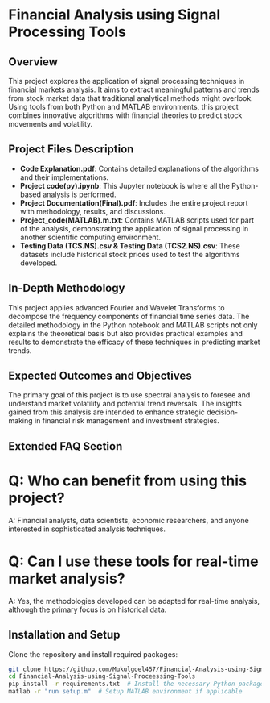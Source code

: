 # Financial Analysis using Signal Processing Tools

## Overview

This project explores the application of signal processing techniques in financial markets analysis. It aims to extract meaningful patterns and trends from stock market data that traditional analytical methods might overlook. Using tools from both Python and MATLAB environments, this project combines innovative algorithms with financial theories to predict stock movements and volatility.

## Project Files Description

- **Code Explanation.pdf**: Contains detailed explanations of the algorithms and their implementations.
- **Project code(py).ipynb**: This Jupyter notebook is where all the Python-based analysis is performed.
- **Project Documentation(Final).pdf**: Includes the entire project report with methodology, results, and discussions.
- **Project_code(MATLAB).m.txt**: Contains MATLAB scripts used for part of the analysis, demonstrating the application of signal processing in another scientific computing environment.
- **Testing Data (TCS.NS).csv & Testing Data (TCS2.NS).csv**: These datasets include historical stock prices used to test the algorithms developed.

## In-Depth Methodology

This project applies advanced Fourier and Wavelet Transforms to decompose the frequency components of financial time series data. The detailed methodology in the Python notebook and MATLAB scripts not only explains the theoretical basis but also provides practical examples and results to demonstrate the efficacy of these techniques in predicting market trends.

## Expected Outcomes and Objectives

The primary goal of this project is to use spectral analysis to foresee and understand market volatility and potential trend reversals. The insights gained from this analysis are intended to enhance strategic decision-making in financial risk management and investment strategies.

## Extended FAQ Section
# Q: Who can benefit from using this project?

A: Financial analysts, data scientists, economic researchers, and anyone interested in sophisticated analysis techniques.

# Q: Can I use these tools for real-time market analysis?

A: Yes, the methodologies developed can be adapted for real-time analysis, although the primary focus is on historical data.

## Installation and Setup

Clone the repository and install required packages:

```bash
git clone https://github.com/Mukulgoel457/Financial-Analysis-using-Signal-Proceessing-Tools.git
cd Financial-Analysis-using-Signal-Proceessing-Tools
pip install -r requirements.txt  # Install the necessary Python packages
matlab -r "run setup.m"  # Setup MATLAB environment if applicable

